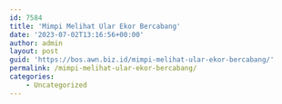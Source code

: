 ```yaml
---
id: 7584
title: 'Mimpi Melihat Ular Ekor Bercabang'
date: '2023-07-02T13:16:56+00:00'
author: admin
layout: post
guid: 'https://bos.awn.biz.id/mimpi-melihat-ular-ekor-bercabang/'
permalink: /mimpi-melihat-ular-ekor-bercabang/
categories:
    - Uncategorized
---
```


